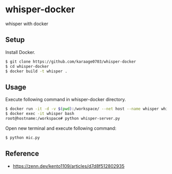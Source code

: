 # whisper-docker
whisper with docker

## Setup
Install Docker.

```sh
$ git clone https://github.com/karaage0703/whisper-docker
$ cd whisper-docker
$ docker build -t whisper .
```

## Usage
Execute following command in whisper-docker directory.

```sh
$ docker run -it -d -v $(pwd):/workspace/ --net host --name whisper whisper
$ docker exec -it whisper bash
root@hostname:/workspace# python whisper-server.py
```

Open new terminal and execute following command:

```sh
$ python mic.py
```

## Reference
- https://zenn.dev/kento1109/articles/d7d8f512802935
